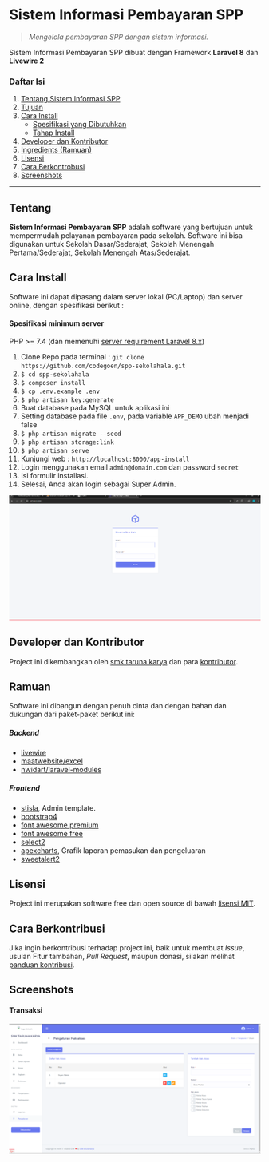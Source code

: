 # Sistem Informasi Pembayaran SPP
> *Mengelola pembayaran SPP dengan sistem informasi.*

Sistem Informasi Pembayaran SPP dibuat dengan Framework **Laravel 8** dan **Livewire 2**

### Daftar Isi
1. [Tentang Sistem Informasi SPP](#tentang)
2. [Tujuan](#tujuan)
3. [Cara Install](#cara-install)
    - [Spesifikasi yang Dibutuhkan](#spesifikasi-minimum-server)
    - [Tahap Install](#tahap-install)
4. [Developer dan Kontributor](#developer-dan-kontributor)
5. [Ingredients (Ramuan)](#ramuan)
6. [Lisensi](#license)
7. [Cara Berkontrobusi](#cara-berkontribusi)
8. [Screenshots](#screenshots)

***

## Tentang

**Sistem Informasi Pembayaran SPP** adalah software yang bertujuan untuk mempermudah pelayanan pembayaran pada sekolah. Software ini bisa digunakan untuk Sekolah Dasar/Sederajat, Sekolah Menengah Pertama/Sederajat, Sekolah Menengah Atas/Sederajat.

## Cara Install
Software ini dapat dipasang dalam server lokal (PC/Laptop) dan server online, dengan spesifikasi berikut :

#### Spesifikasi minimum server
PHP >= 7.4 (dan memenuhi [server requirement Laravel 8.x](https://laravel.com/docs/8.x/deployment#server-requirements))

1. Clone Repo pada terminal : `git clone https://github.com/codegoen/spp-sekolahala.git`
2. `$ cd spp-sekolahala`
3. `$ composer install`
4. `$ cp .env.example .env`
5. `$ php artisan key:generate`
6. Buat database pada MySQL untuk aplikasi ini
7. Setting database pada file `.env`, pada variable `APP_DEMO` ubah menjadi false
8. `$ php artisan migrate --seed`
9. `$ php artisan storage:link`
10. `$ php artisan serve`
11. Kunjungi web : `http://localhost:8000/app-install`
12. Login menggunakan email `admin@domain.com` dan password `secret`
12. Isi formulir installasi.
13. Selesai, Anda akan login sebagai Super Admin.

![Install Sistem Pembayaran SPP](docs/images/login.png)

## Developer dan Kontributor

Project ini dikembangkan oleh [smk taruna karya](https://github.com/tedihanafi) dan para [kontributor](#).

## Ramuan

Software ini dibangun dengan penuh cinta dan dengan bahan dan dukungan dari paket-paket berikut ini:

##### Backend
* [livewire](https://laravel-livewire.com/)
* [maatwebsite/excel](https://laravel-excel.com/)
* [nwidart/laravel-modules](https://nwidart.com/laravel-modules/v6/introduction)

##### Frontend

* [stisla](https://getstisla.com/), Admin template.
* [bootstrap4](https://getbootstrap.com/)
* [font awesome premium](https://kit-pro.fontawesome.com/releases/v5.12.1/css/pro.min.css)
* [font awesome free](https://www.npmjs.com/package/@fortawesome/fontawesome-free)
* [select2](https://github.com/select2/select2)
* [apexcharts](https://apexcharts.com/), Grafik laporan pemasukan dan pengeluaran
* [sweetalert2](https://sweetalert2.github.io/)

## Lisensi

Project ini merupakan software free dan open source di bawah [lisensi MIT](LICENSE).

## Cara Berkontribusi

Jika ingin berkontribusi terhadap project ini, baik untuk membuat *Issue*, usulan Fitur tambahan, *Pull Request*, maupun donasi, silakan melihat [panduan kontribusi](#).

## Screenshots

#### Transaksi
![Transaksi](docs/images/dasboard.png)


